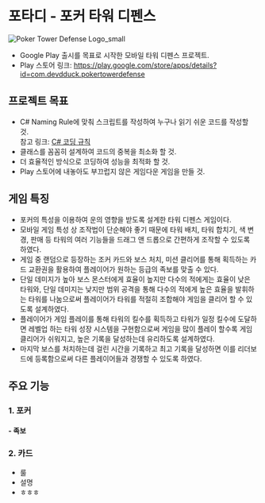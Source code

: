 # 포타디 - 포커 타워 디펜스
![Poker Tower Defense Logo_small](https://user-images.githubusercontent.com/63538183/194304386-344da7a8-1c64-4851-806b-3ef5c7bdc07f.png)  
+ Google Play 출시를 목표로 시작한 모바일 타워 디펜스 프로젝트.
+ Play 스토어 링크: https://play.google.com/store/apps/details?id=com.devdduck.pokertowerdefense

## 프로젝트 목표
+ C# Naming Rule에 맞춰 스크립트를 작성하여 누구나 읽기 쉬운 코드를 작성할 것.  
참고 링크: [C# 코딩 규칙](https://docs.microsoft.com/ko-kr/dotnet/csharp/fundamentals/coding-style/coding-conventions)
+ 클래스를 꼼꼼히 설계하여 코드의 중복을 최소화 할 것.
+ 더 효율적인 방식으로 코딩하여 성능을 최적화 할 것.
+ Play 스토어에 내놓아도 부끄럽지 않은 게임다운 게임을 만들 것.

## 게임 특징
+ 포커의 특성을 이용하여 운의 영향을 받도록 설계한 타워 디펜스 게임이다.
+ 모바일 게임 특성 상 조작법이 단순해야 좋기 때문에 타워 배치, 타워 합치기, 색 변경, 판매 등 타워의 여러 기능들을 드래그 앤 드롭으로 간편하게 조작할 수 있도록 하였다.
+ 게임 중 랜덤으로 등장하는 조커 카드와 보스 처치, 미션 클리어를 통해 획득하는 카드 교환권을 활용하여 플레이어가 원하는 등급의 족보를 맞출 수 있다.
+ 단일 데미지가 높아 보스 몬스터에게 효율이 높지만 다수의 적에게는 효율이 낮은 타워와, 단일 데미지는 낮지만 범위 공격을 통해 다수의 적에게 높은 효율을 발휘하는 타워를 나눔으로써 플레이어가 타워를 적절히 조합해야 게임을 클리어 할 수 있도록 설계하였다.
+ 플레이어가 게임 플레이를 통해 타워의 킬수를 획득하고 타워가 일정 킬수에 도달하면 레벨업 하는 타워 성장 시스템을 구현함으로써 게임을 많이 플레이 할수록 게임 클리어가 쉬워지고, 높은 기록을 달성하는데 유리하도록 설계하였다.
+ 마지막 보스를 처치하는데 걸린 시간을 기록하고 최고 기록을 달성하면 이를 리더보드에 등록함으로써 다른 플레이어들과 경쟁할 수 있도록 하였다.

## 주요 기능
### 1. 포커
#### - 족보

### 2. 카드
   - 룰
   - 설명
   - ㅎㅎㅎ
